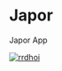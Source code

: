 # Japor

Japor App

[![rrdhoi](https://circleci.com/gh/rrdhoi/Japor.svg?style=svg)](https://app.circleci.com/gh/rrdhoi/Japor)
